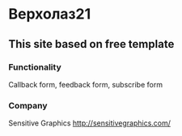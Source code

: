 Верхолаз21
==========

This site based on free template
-------------------------------------

### Functionality

Callback form, feedback form, subscribe form

### Company

Sensitive Graphics <http://sensitivegraphics.com/>